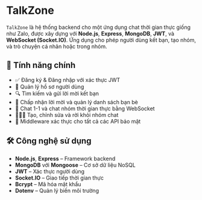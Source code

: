 # TalkZone

`TalkZone` là hệ thống backend cho một ứng dụng chat thời gian thực giống như Zalo, được xây dựng với **Node.js**, **Express**, **MongoDB**, **JWT**, và **WebSocket (Socket.IO)**. Ứng dụng cho phép người dùng kết bạn, tạo nhóm, và trò chuyện cá nhân hoặc trong nhóm.

## 🚀 Tính năng chính

- ✅ Đăng ký & Đăng nhập với xác thực JWT
- 👤 Quản lý hồ sơ người dùng
- 🔍 Tìm kiếm và gửi lời mời kết bạn
- 👥 Chấp nhận lời mời và quản lý danh sách bạn bè
- 💬 Chat 1-1 và chat nhóm thời gian thực bằng WebSocket
- 🧑‍🤝‍🧑 Tạo, chỉnh sửa và rời khỏi nhóm chat
- 🔐 Middleware xác thực cho tất cả các API bảo mật

## 🛠️ Công nghệ sử dụng

- **Node.js**, **Express** – Framework backend
- **MongoDB** với **Mongoose** – Cơ sở dữ liệu NoSQL
- **JWT** – Xác thực người dùng
- **Socket.IO** – Giao tiếp thời gian thực
- **Bcrypt** – Mã hóa mật khẩu
- **Dotenv** – Quản lý biến môi trường